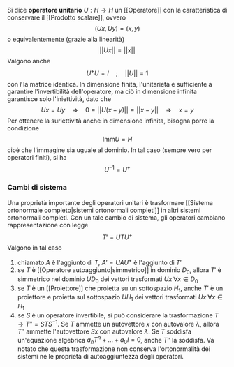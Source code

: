 Si dice **operatore unitario** $U:H \rightarrow H$ un [[Operatore]] con la caratteristica di conservare il [[Prodotto scalare]], ovvero
$$(Ux,Uy)=(x,y)$$
o equivalentemente (grazie alla linearità)
$$||Ux||=||x||$$
Valgono anche
$$U^{+}U=I\quad;\quad||U||=1$$
con $I$ la matrice identica. In dimensione finita, l'unitarietà è sufficiente a garantire l'invertibilità dell'operatore, ma ciò in dimensione infinita garantisce solo l'iniettività, dato che
$$Ux=Uy \quad \Rightarrow \quad 0=||U(x-y)||=||x-y|| \quad \Rightarrow \quad x=y$$
Per ottenere la suriettività anche in dimensione infinita, bisogna porre la condizione
$$\text{Imm}U=H$$
cioè che l'immagine sia uguale al dominio. In tal caso (sempre vero per operatori finiti), si ha
$$U^{-1}=U^{+}$$
### Cambi di sistema
Una proprietà importante degli operatori unitari è trasformare [[Sistema ortonormale completo|sistemi ortonormali completi]] in altri sistemi ortonormali completi. Con un tale cambio di sistema, gli operatori cambiano rappresentazione con legge
$$T'=UTU^{+}$$
Valgono in tal caso
1. chiamato $A$ è l'aggiunto di $T$, $A'=UAU^{+}$ è l'aggiunto di $T'$
2. se $T$ è [[Operatore autoaggiunto|simmetrico]] in dominio $D_{0}$, allora $T'$ è simmetrico nel dominio $UD_{0}$ dei vettori trasformati $Ux\;\forall x\in D_{0}$
3. se $T$ è un [[Proiettore]] che proietta su un sottospazio $H_{1}$, anche $T'$ è un proiettore e proietta sul sottospazio $UH_{1}$ dei vettori trasformati $Ux\;\forall x\in H_{1}$
4. se $S$ è un operatore invertibile, si può considerare la trasformazione $T \rightarrow T''=STS^{-1}$. Se $T$ ammette un autovettore $x$ con autovalore $\lambda$, allora $T''$ ammette l'autovettore $Sx$ con autovalore $\lambda$. Se $T$ soddisfa un'equazione algebrica $a_{n}T^{n}+\ldots+a_{0}I=0$, anche $T''$ la soddisfa. Va notato che questa trasformazione non conserva l'ortonormalità dei sistemi né le proprietà di autoaggiuntezza degli operatori.